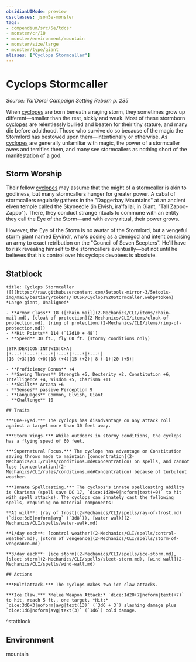 ```yaml
---
obsidianUIMode: preview
cssclasses: json5e-monster
tags:
- compendium/src/5e/tdcsr
- monster/cr/10
- monster/environment/mountain
- monster/size/large
- monster/type/giant
aliases: ["Cyclops Stormcaller"]
---
```

# Cyclops Stormcaller
*Source: Tal'Dorei Campaign Setting Reborn p. 235*  

When [cyclopes](2-Mechanics/CLI/bestiary/giant/cyclops.md) are born beneath a raging storm, they sometimes grow up different—smaller than the rest, sickly and weak. Most of these stormborn [cyclopes](2-Mechanics/CLI/bestiary/giant/cyclops.md) are relentlessly bullied and beaten for their tiny stature, and many die before adulthood. Those who survive do so because of the magic the Stormlord has bestowed upon them—intentionally or otherwise. As [cyclopes](2-Mechanics/CLI/bestiary/giant/cyclops.md) are generally unfamiliar with magic, the power of a stormcaller awes and terrifies them, and many see stormcallers as nothing short of the manifestation of a god.

## Storm Worship

Their fellow [cyclopes](2-Mechanics/CLI/bestiary/giant/cyclops.md) may assume that the might of a stormcaller is akin to godliness, but many stormcallers hunger for greater power. A cabal of stormcallers regularly gathers in the "Daggerbay Mountains" at an ancient elven temple called the Skyneedle (in Elvish, ira'fallai; in Giant, "Tall Zappo-Zappo"). There, they conduct strange rituals to commune with an entity they call the Eye of the Storm—and with every ritual, their power grows.

However, the Eye of the Storm is no avatar of the Stormlord, but a vengeful [storm giant](2-Mechanics/CLI/bestiary/giant/storm-giant.md) named Eyvindr, who's posing as a demigod and intent on raising an army to exact retribution on the "Council of Seven Scepters". He'll have to risk revealing himself to the stormcallers eventually—but not until he believes that his control over his cyclops devotees is absolute.

## Statblock

```ad-statblock
title: Cyclops Stormcaller
![](https://raw.githubusercontent.com/5etools-mirror-3/5etools-img/main/bestiary/tokens/TDCSR/Cyclops%20Stormcaller.webp#token)
*Large giant, Unaligned*

- **Armor Class** 18 ([chain mail](2-Mechanics/CLI/items/chain-mail.md), [cloak of protection](2-Mechanics/CLI/items/cloak-of-protection.md), [ring of protection](2-Mechanics/CLI/items/ring-of-protection.md))
- **Hit Points** 114 (`12d10 + 48`)
- **Speed** 30 ft., fly 60 ft. (stormy conditions only)

|STR|DEX|CON|INT|WIS|CHA|
|:---:|:---:|:---:|:---:|:---:|:---:|
|16 (+3)|10 (+0)|18 (+4)|15 (+2)| 8 (-1)|20 (+5)|

- **Proficiency Bonus** +4
- **Saving Throws** Strength +5, Dexterity +2, Constitution +6, Intelligence +4, Wisdom +5, Charisma +11
- **Skills** Arcana +6
- **Senses** passive Perception 9
- **Languages** Common, Elvish, Giant
- **Challenge** 10

## Traits

***One-Eyed.*** The cyclops has disadvantage on any attack roll against a target more than 30 feet away.

***Storm Wings.*** While outdoors in stormy conditions, the cyclops has a flying speed of 60 feet.

***Supernatural Focus.*** The cyclops has advantage on Constitution saving throws made to maintain [concentration](2-Mechanics/CLI/rules/conditions.md#Concentration) on spells, and cannot lose [concentration](2-Mechanics/CLI/rules/conditions.md#Concentration) because of turbulent weather.

***Innate Spellcasting.*** The cyclops's innate spellcasting ability is Charisma (spell save DC 17, `dice:1d20+9|noform|text(+9)` to hit with spell attacks). The cyclops can innately cast the following spells, requiring no material components:

**At will**: [ray of frost](2-Mechanics/CLI/spells/ray-of-frost.md) (`dice:3d8|noform|avg` (`3d8`)), [water walk](2-Mechanics/CLI/spells/water-walk.md)

**1/day each**: [control weather](2-Mechanics/CLI/spells/control-weather.md), [storm of vengeance](2-Mechanics/CLI/spells/storm-of-vengeance.md)

**3/day each**: [ice storm](2-Mechanics/CLI/spells/ice-storm.md), [sleet storm](2-Mechanics/CLI/spells/sleet-storm.md), [wind wall](2-Mechanics/CLI/spells/wind-wall.md)

## Actions

***Multiattack.*** The cyclops makes two ice claw attacks.

***Ice Claw.*** *Melee Weapon Attack:* `dice:1d20+7|noform|text(+7)` to hit, reach 5 ft., one target. *Hit:* `dice:3d6+3|noform|avg|text(13)` (`3d6 + 3`) slashing damage plus `dice:1d6|noform|avg|text(3)` (`1d6`) cold damage.
```
^statblock

## Environment

mountain